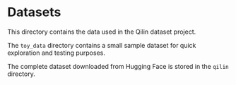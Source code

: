 # Datasets
This directory contains the data used in the Qilin dataset project.

The `toy_data` directory contains a small sample dataset for quick exploration and testing purposes.

The complete dataset downloaded from Hugging Face is stored in the `qilin` directory.